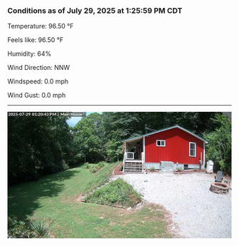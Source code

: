 ### Conditions as of July 29, 2025 at 1:25:59 PM CDT 

Temperature: 96.50 &deg;F

Feels like: 96.50 &deg;F

Humidity: 64%

Wind Direction: NNW

Windspeed: 0.0 mph

Wind Gust: 0.0 mph

---

<img src="./images/latest.jpeg"/>

